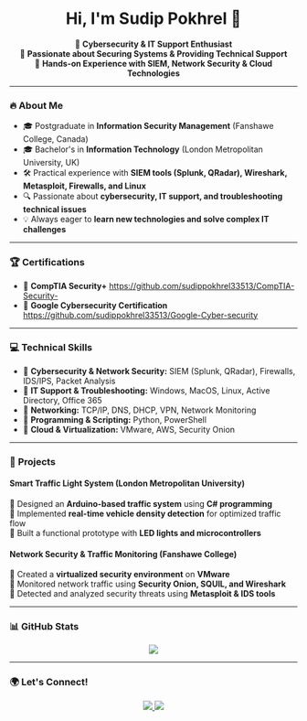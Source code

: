 <h1 align="center">Hi, I'm Sudip Pokhrel 👋</h1>

<p align="center">
  🔹 <strong>Cybersecurity & IT Support Enthusiast</strong> <br>
  🔹 <strong>Passionate about Securing Systems & Providing Technical Support</strong> <br>
  🔹 <strong>Hands-on Experience with SIEM, Network Security & Cloud Technologies</strong> <br>
</p>

---

### 🔥 **About Me**
- 🎓 Postgraduate in **Information Security Management** (Fanshawe College, Canada)
- 🎓 Bachelor's in **Information Technology** (London Metropolitan University, UK)
- 🛠 Practical experience with **SIEM tools (Splunk, QRadar), Wireshark, Metasploit, Firewalls, and Linux**
- 🔍 Passionate about **cybersecurity, IT support, and troubleshooting technical issues**
- 💡 Always eager to **learn new technologies and solve complex IT challenges**

---

### 🏆 **Certifications**
- 🏅 **CompTIA Security+**
  https://github.com/sudippokhrel33513/CompTIA-Security-
- 🏅 **Google Cybersecurity Certification**
  https://github.com/sudippokhrel33513/Google-Cyber-security

---

### 💻 **Technical Skills**
- 🔹 **Cybersecurity & Network Security:** SIEM (Splunk, QRadar), Firewalls, IDS/IPS, Packet Analysis
- 🔹 **IT Support & Troubleshooting:** Windows, MacOS, Linux, Active Directory, Office 365
- 🔹 **Networking:** TCP/IP, DNS, DHCP, VPN, Network Monitoring
- 🔹 **Programming & Scripting:** Python, PowerShell
- 🔹 **Cloud & Virtualization:** VMware, AWS, Security Onion

---

### 🚀 **Projects**
#### **Smart Traffic Light System (London Metropolitan University)**
🔹 Designed an **Arduino-based traffic system** using **C# programming**  
🔹 Implemented **real-time vehicle density detection** for optimized traffic flow  
🔹 Built a functional prototype with **LED lights and microcontrollers**  

#### **Network Security & Traffic Monitoring (Fanshawe College)**
🔹 Created a **virtualized security environment** on **VMware**  
🔹 Monitored network traffic using **Security Onion, SQUIL, and Wireshark**  
🔹 Detected and analyzed security threats using **Metasploit & IDS tools**  

---

### 📊 **GitHub Stats**
<p align="center">
  <img src="https://github-readme-stats.vercel.app/api?username=your-github-username&show_icons=true&theme=tokyonight" />
</p>

---

### 🌍 **Let's Connect!**
<p align="center">
  <a href="https://www.linkedin.com/in/sudip-pokhrel-3375291b3/">
    <img src="https://img.shields.io/badge/LinkedIn-Connect-blue?style=for-the-badge&logo=linkedin" />
  </a>
  <a href="mailto:sudippokhrel33513@gmail.com">
    <img src="https://img.shields.io/badge/Email-Contact%20Me-red?style=for-the-badge&logo=gmail" />
  </a>
</p>
